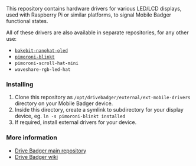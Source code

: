 This repository contains hardware drivers for various LED/LCD displays, used with Raspberry Pi or similar platforms, to signal Mobile Badger functional states.

All of these drivers are also available in separate repositories, for any other use:

- [`bakebit-nanohat-oled`](https://github.com/pisecurity/bakebit-nanohat-driver)
- [`pimoroni-blinkt`](https://github.com/pisecurity/blinkt-persistence)
- `pimoroni-scroll-hat-mini`
- `waveshare-rgb-led-hat`

### Installing

1. Clone this repository as `/opt/drivebadger/external/ext-mobile-drivers` directory on your Mobile Badger device.
2. Inside this directory, create a symlink to subdirectory for your display device, eg. `ln -s pimoroni-blinkt installed`
3. If required, install external drivers for your device.

### More information

- [Drive Badger main repository](https://github.com/drivebadger/drivebadger)
- [Drive Badger wiki](https://github.com/drivebadger/drivebadger/wiki)
